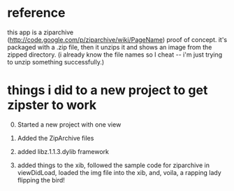 # reference
this app is a ziparchive (http://code.google.com/p/ziparchive/wiki/PageName) proof of concept.  it's packaged with a .zip file, then it unzips it and shows an image from the zipped directory. (i already know the file names so I cheat -- i'm just trying to unzip something successfully.)

# things i did to a new project to get zipster to work

0. Started a new project with one view

1. Added the ZipArchive files

2. added libz.1.1.3.dylib framework

3. added things to the xib, followed the sample code for ziparchive in viewDidLoad, loaded the img file into the xib, and, voila, a rapping lady flipping the bird!